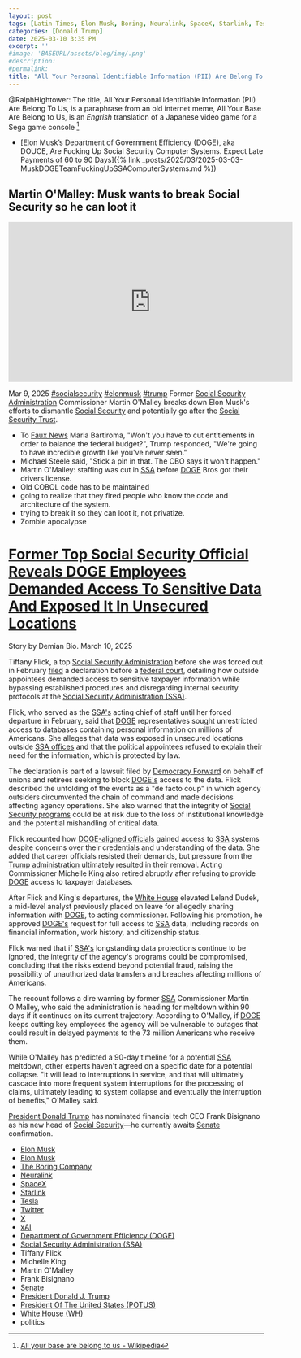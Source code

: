 ```yaml
---
layout: post
tags: [Latin Times, Elon Musk, Boring, Neuralink, SpaceX, Starlink, Tesla, Twitter, X, xAI, Department of Government Efficiency (DOGE), Social Security Administration (SSA), Tiffany Flick, Michelle King, Martin O’Malley, Frank Bisignano, Senate, President Donald J. Trump, President Of The United States (POTUS), White House (WH), politics]
categories: [Donald Trump]
date: 2025-03-10 3:35 PM
excerpt: ''
#image: 'BASEURL/assets/blog/img/.png'
#description:
#permalink:
title: "All Your Personal Identifiable Information (PII) Are Belong To Us!"
---
```



@RalphHightower: The title,  All Your Personal Identifiable Information (PII) Are Belong To Us, is a paraphrase from an old internet meme, All Your Base Are Belong to Us, is an *Engrish* translation of a Japanese video game for a Sega game console [^1]

[^1]: [All your base are belong to us - Wikipedia](https://en.wikipedia.org/wiki/All_your_base_are_belong_to_us)

- [Elon Musk’s Department of Government Efficiency (DOGE), aka DOUCE, Are Fucking Up Social Security Computer Systems. Expect Late Payments of 60 to 90 Days]({% link _posts/2025/03/2025-03-03-MuskDOGETeamFuckingUpSSAComputerSystems.md %})

## Martin O'Malley: Musk wants to break Social Security so he can loot it

<iframe width="560" height="315" src="https://www.youtube.com/embed/L5EUeCn81Wg?si=QkJUNtEySdbCISif" title="YouTube video player" frameborder="0" allow="accelerometer; autoplay; clipboard-write; encrypted-media; gyroscope; picture-in-picture; web-share" referrerpolicy="strict-origin-when-cross-origin" allowfullscreen></iframe>

Mar 9, 2025  [#socialsecurity](https://www.ssa.gov/) [#elonmusk](https://ir.tesla.com/corporate/elon-musk) [#trump](https://www.donaldjtrump.com/)
Former [Social Security Administration](https://www.ssa.gov/) Commissioner Martin O'Malley breaks down Elon Musk's efforts to dismantle [Social Security](https://www.ssa.gov/) and potentially go after the [Social Security Trust](https://www.ssa.gov/). 

- To [Faux News](https://www.foxnews.com/) Maria Bartiroma, "Won't you have to cut entitlements in order to balance the federal budget?", Trump responded, "We're going to have incredible growth like you've never seen."
- Michael Steele said, "Stick a pin in that. The CBO says it won't happen."
- Martin O'Malley: staffing was cut in [SSA](https://www.ssa.gov/) before [DOGE](https://www.doge.gov/) Bros got their drivers license. 
- Old COBOL code has to be maintained 
- going to realize that they fired people who know the code and architecture of the system. 
- trying to break it so they can loot it, not privatize.
- Zombie apocalypse 

# [Former Top Social Security Official Reveals DOGE Employees Demanded Access To Sensitive Data And Exposed It In Unsecured Locations](https://www.latintimes.com/former-top-social-security-official-reveals-doge-employees-demanded-access-sensitive-data-exposed-577953)

Story by Demian Bio. March 10, 2025

Tiffany Flick, a top [Social Security Administration](https://www.ssa.gov/) before she was forced out in February [filed](https://www.washingtonpost.com/politics/2025/03/10/musk-social-security-data-doge-trump/) a declaration before a [federal court](https://www.uscourts.gov/), detailing how outside appointees demanded access to sensitive taxpayer information while bypassing established procedures and disregarding internal security protocols at the [Social Security Administration (SSA)](https://www.ssa.gov/).

Flick, who served as the [SSA's](https://www.ssa.gov/) acting chief of staff until her forced departure in February, said that [DOGE](https://www.doge.gov/) representatives sought unrestricted access to databases containing personal information on millions of Americans. She alleges that data was exposed in unsecured locations outside [SSA offices](https://www.ssa.gov) and that the political appointees refused to explain their need for the information, which is protected by law.

The declaration is part of a lawsuit filed by [Democracy Forward](https://democracyforward.org/) on behalf of unions and retirees seeking to block [DOGE's](https://www.doge.gov/) access to the data. Flick described the unfolding of the events as a "de facto coup" in which agency outsiders circumvented the chain of command and made decisions affecting agency operations. She also warned that the integrity of [Social Security programs](https://www.https://www.ssa.gov/) could be at risk due to the loss of institutional knowledge and the potential mishandling of critical data.

Flick recounted how [DOGE-aligned officials](https://www.doge.gov/) gained access to [SSA](https://www.ssa.gov/) systems despite concerns over their credentials and understanding of the data. She added that career officials resisted their demands, but pressure from the [Trump administration](https://www.whitehouse.gov/) ultimately resulted in their removal. Acting Commissioner Michelle King also retired abruptly after refusing to provide [DOGE](https://www.doge.gov/) access to taxpayer databases.

After Flick and King's departures, the [White House](https://www.whitehouse.gov/) elevated Leland Dudek, a mid-level analyst previously placed on leave for allegedly sharing information with [DOGE](https://www.doge.gov/), to acting commissioner. Following his promotion, he approved [DOGE's](https://www.doge.gov/) request for full access to [SSA](https://www.ssa.gov/) data, including records on financial information, work history, and citizenship status.

Flick warned that if [SSA's](https://www.ssa.gov/) longstanding data protections continue to be ignored, the integrity of the agency's programs could be compromised, concluding that the risks extend beyond potential fraud, raising the possibility of unauthorized data transfers and breaches affecting millions of Americans.

The recount follows a dire warning by former [SSA](https://www.ssa.gov/) Commissioner Martin O'Malley, who said the administration is heading for meltdown within 90 days if it continues on its current trajectory. According to O'Malley, if [DOGE](https://www.doge.gov/) keeps cutting key employees the agency will be vulnerable to outages that could result in delayed payments to the 73 million Americans who receive them.

While O'Malley has predicted a 90-day timeline for a potential [SSA](https://www.ssa.gov/) meltdown, other experts haven't agreed on a specific date for a potential collapse. "It will lead to interruptions in service, and that will ultimately cascade into more frequent system interruptions for the processing of claims, ultimately leading to system collapse and eventually the interruption of benefits," O'Malley said.

[President Donald Trump](https://www.https://www.whitehouse.gov/administration/donald-j-trump) has nominated financial tech CEO Frank Bisignano as his new head of [Social Security](https://www.ssa.gov/)—he currently awaits [Senate](https:www.senate.gov/) confirmation.

- [Elon Musk](https://ir.tesla.com/corporate/elon-musk)
- [Elon Musk](https://x.com/elonmusk/)
- [The Boring Company](https://www.boringcompany.com/)
- [Neuralink](https://neuralink.com/)
- [SpaceX](https://www.spacex.com/)
- [Starlink](https://www.starlink.com/)
- [Tesla](https://www.tesla.com/)
- [Twitter](https://twitter.com/)
- [ X ](https://x.com/)
- [xAI](https://x.ai/)
- [Department of Government Efficiency (DOGE)](https://www.doge.gov/)
- [Social Security Administration (SSA)](https://www.ssa.gov/)
- Tiffany Flick
- Michelle King
- Martin O'Malley
- Frank Bisignano
- [Senate](https://www.senate.gov/)
- [President Donald J. Trump](https://www.whitehouse.gov/administration/donald-j-trump/)
- [President Of The United States (POTUS)](https://www.whitehouse.gov/)
- [White House (WH)](https://www.whitehouse.gov/)
- politics